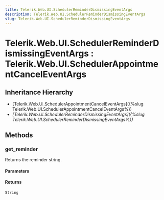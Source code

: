 ```yaml
---
title: Telerik.Web.UI.SchedulerReminderDismissingEventArgs
description: Telerik.Web.UI.SchedulerReminderDismissingEventArgs
slug: Telerik.Web.UI.SchedulerReminderDismissingEventArgs
---
```


# Telerik.Web.UI.SchedulerReminderDismissingEventArgs : Telerik.Web.UI.SchedulerAppointmentCancelEventArgs

## Inheritance Hierarchy

* [Telerik.Web.UI.SchedulerAppointmentCancelEventArgs]({%slug Telerik.Web.UI.SchedulerAppointmentCancelEventArgs%})
* *[Telerik.Web.UI.SchedulerReminderDismissingEventArgs]({%slug Telerik.Web.UI.SchedulerReminderDismissingEventArgs%})*


## Methods

### get_reminder

Returns the reminder string.

#### Parameters

#### Returns

`String`


